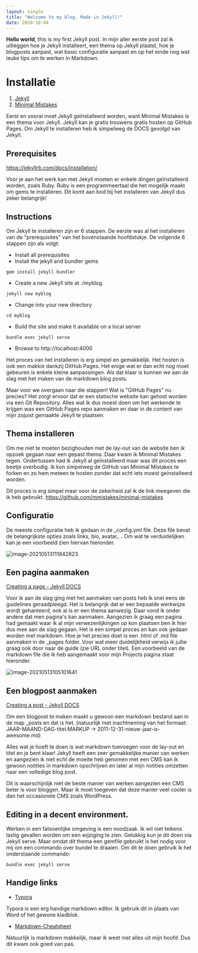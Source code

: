 ```yaml
---
layout: single
title: "Welcome to my blog. Made in Jekyll!"
date: 2020-10-04
---
```


**Hello world**, this is my first Jekyll post. In mijn aller eerste post zal ik uitleggen hoe je Jekyll installeert, een thema op Jekyll plaatst, hoe je blogposts aanpast, wat basic configuratie aanpast en op het einde nog wat leuke tips om te werken in Markdown. 

# Installatie

1. [Jekyll](https://jekyllrb.com/docs/)
2. [Minimal Mistakes](https://mademistakes.com/work/minimal-mistakes-jekyll-theme/)

Eerst en vooral moet Jekyll geïnstalleerd worden, want Minimal Mistakes is een thema voor Jekyll. Jekyll kan je gratis trouwens gratis hosten op GitHub Pages. Om Jekyll te installeren heb ik simpelweg de DOCS gevolgd van Jekyll. 

## Prerequisites

https://jekyllrb.com/docs/installation/

Voor je aan het werk kan met Jekyll moeten er enkele dingen geïnstalleerd worden, zoals Ruby. Ruby is een programmeertaal die het mogelijk maakt om gems te installeren. Dit komt aan bod bij het installeren van Jekyll dus zeker belangrijk!

## Instructions

Om Jekyll te installeren zijn er 6 stappen. De eerste was al het installeren van de "prerequisites" van het bovenstaande hoofdstukje. De volgende 6 stappen zijn als volgt:

- Install all prerequisites
- Install the jekyll and bundler gems

```
gem install jekyll bundler
```

- Create a new Jekyll site at ./myblog.

```
jekyll new myblog
```

- Change into your new directory

```
cd myblog
```

- Build the site and make it available on a local server

```
bundle exec jekyll serve
```

- Browse to http://localhost:4000

Het proces van het installeren is erg simpel en gemakkelijk. Het hosten is ook een makkie dankzij GitHub Pages. Het enige wat er dan echt nog moet gebeuren is enkele kleine aanpassingen. Als dat klaar is kunnen we aan de slag met het maken van de markdown blog posts. 

Maar voor we overgaan naar die stappen! Wat is "GitHub Pages" nu precies? Het zorgt ervoor dat er een statische website kan gehost worden via een Git Repository. Alles wat ik dus moest doen om het werkende te krijgen was een GitHub Pages repo aanmaken en daar in de content van mijn zojuist gemaakte Jekyll te plaatsen. 

## Thema installeren

Om me niet te moeten bezighouden met de lay-out van de website ben ik opzoek gegaan naar een gepast thema. Daar kwam ik Minimal Mistakes tegen. Ondertussen had ik Jekyll al geïnstalleerd maar was dit proces een beetje overbodig. Ik kon simpelweg de GitHub van Minimal Mistakes te forken en zo hem meteen te hosten zonder dat echt iets moest geïnstalleerd worden. 

Dit proces is erg simpel maar voor de zekerheid zal ik de link meegeven die ik heb gebruikt.  https://github.com/mmistakes/minimal-mistakes

## Configuratie

De meeste configuratie heb ik gedaan in de _config.yml file. Deze file bevat  de belangrijkste opties zoals links, bio, avatar,... Om wat te verduidelijken kan je een voorbeeld zien hiervan hieronder. 

![image-20210513111842823](https://florianvdab.github.io/assets/images/image-20210513111842823.png)

## Een pagina aanmaken

[Creating a page - Jekyll DOCS](https://jekyllrb.com/docs/pages/)

Voor ik aan de slag ging met het aanmaken van posts heb ik snel eens de guidelines geraadpleegd. Het is belangrijk dat er een bepaalde werkwijze wordt gehanteerd, ook al is er een thema aanwezig. Daar vond ik onder andere dat men pagina's kan aanmaken. Aangezien ik graag een pagina had gemaakt waar ik al mijn verwezenlijkingen op kon plaatsen ben ik hier dus mee aan de slag gegaan. Het is een simpel proces en kan ook gedaan worden met markdown. Hoe je het precies doet is een .html of .md file aanmaken in de _pages folder. Voor wat meer duidelijkheid verwijs ik jullie graag ook door naar de guide (zie URL onder titel). Een voorbeeld van de markdown file die ik heb aangemaakt voor mijn Projects pagina staat hieronder. 

![image-20210513105101641](https://florianvdab.github.io/assets/images/image-20210513105101641.png)

## Een blogpost aanmaken

[Creating a post - Jekyll DOCS](https://jekyllrb.com/docs/posts/)

Om een blogpost te maken maakt u gewoon een markdown bestand aan in de map \_posts en dat is het. (natuurlijk met inachtneming van het formaat: JAAR-MAAND-DAG-titel.MARKUP -> 2011-12-31-nieuw-jaar-is-awesome.md)

Alles wat je hoeft te doen is wat markdown toevoegen voor de lay-out en titel en je bent klaar! Jekyll heeft een zeer gemakkelijke manier van werken en aangezien ik niet echt de moeite heb genomen met een CMS kan ik gewoon notities in markdown opschrijven en later al mijn notities omzetten naar een volledige blog post.

Dit is waarschijnlijk niet de beste manier van werken aangezien een CMS beter is voor bloggen. Maar ik moet toegeven dat deze manier veel cooler is dan het occasionele CMS zoals WordPress.

## Editing in a decent environment.

Werken in een fatsoenlijke omgeving is een noodzaak. Ik wil niet telkens lastig gevallen worden om een wijziging te zien.
Gelukkig kun je dit doen via Jekyll serve. Maar omdat dit thema een gemfile gebruikt is het nodig voor mij om een commando over bundel te draaien. Om dit te doen gebruik ik het onderstaande commando: 

```
bundle exec jekyll serve
```

## Handige links

- [Typora](https://typora.io/)

Typora is een erg handige markdown editor. Ik gebruik dit in plaats van Word of het gewone kladblok.

- [Markdown-Cheatsheet](https://github.com/adam-p/markdown-here/wiki/Markdown-Cheatsheet)

Natuurlijk is markdown makkelijk, maar ik weet niet alles uit mijn hoofd. Dus dit kwam ook goed van pas.
